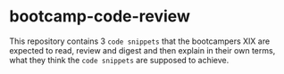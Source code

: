 # bootcamp-code-review

This repository contains 3 `code snippets` that the bootcampers XIX are expected to read,
review and digest and then explain in their own terms, what they think the `code snippets`
are supposed to achieve.
